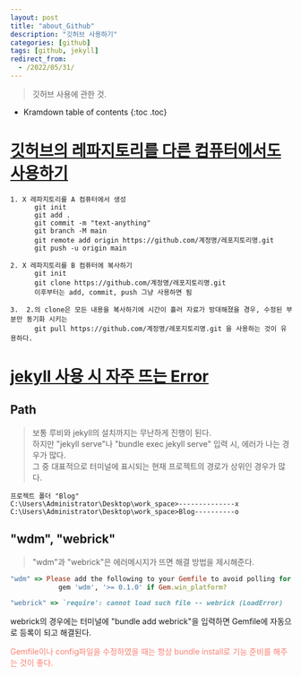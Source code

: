 ```yaml
---
layout: post
title: "about_Github"
description: "깃허브 사용하기"
categories: [github]
tags: [github, jekyll]
redirect_from:
  - /2022/05/31/
---
```


> 깃허브 사용에 관한 것.

* Kramdown table of contents
{:toc .toc}

# <ins>깃허브의 레파지토리를 다른 컴퓨터에서도 사용하기</ins>
~~~~
1. X 레파지토리를 A 컴퓨터에서 생성
      git init
      git add .
      git commit -m "text-anything"
      git branch -M main
      git remote add origin https://github.com/계정명/레포지토리명.git
      git push -u origin main

2. X 레파지토리를 B 컴퓨터에 복사하기
      git init
      git clone https://github.com/계정명/레포지토리명.git
      이후부터는 add, commit, push 그냥 사용하면 됨

3.  2.의 clone은 모든 내용을 복사하기에 시간이 흘러 자료가 방대해졌을 경우, 수정된 부분만 동기화 시키는
      git pull https://github.com/계정명/레포지토리명.git 을 사용하는 것이 유용하다.
~~~~


# <ins>jekyll 사용 시 자주 뜨는 Error</ins>
## Path
> 보통 루비와 jekyll의 설치까지는 무난하게 진행이 된다.<br>
하지만 "jekyll serve"나 "bundle exec jekyll serve" 입력 시, 에러가 나는 경우가 많다.<br>
그 중 대표적으로 터미널에 표시되는 현재 프로젝트의 경로가 상위인 경우가 많다.

~~~
프로젝트 폴더 "Blog"
C:\Users\Administrator\Desktop\work_space>--------------x
C:\Users\Administrator\Desktop\work_space>Blog----------o
~~~

## "wdm", "webrick"
> "wdm"과 "webrick"은 에러메시지가 뜨면 해결 방법을 제시해준다.

~~~~ruby
"wdm" => Please add the following to your Gemfile to avoid polling for changes:
            gem 'wdm', '>= 0.1.0' if Gem.win_platform?

"webrick" => `require': cannot load such file -- webrick (LoadError)
~~~~
webrick의 경우에는 터미널에 "bundle add webrick"을 입력하면 Gemfile에 자동으로 등록이 되고 해결된다.<br>
<div style="color:salmon">Gemfile이나 config파일을 수정하였을 때는 항상 bundle install로 기능 준비를 해주는 것이 좋다.</div>